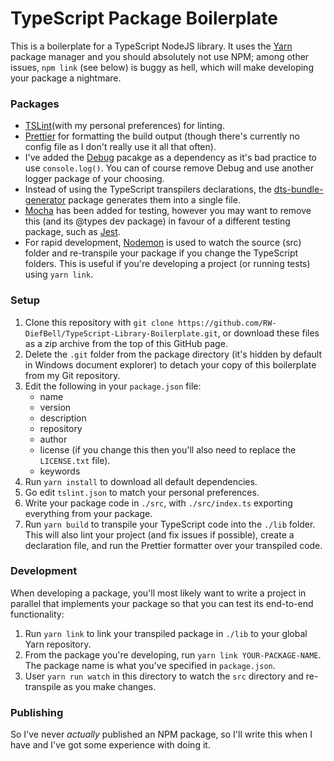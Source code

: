# TypeScript Package Boilerplate

This is a boilerplate for a TypeScript NodeJS library. It uses the [Yarn](https://yarnpkg.com/) package manager and you should absolutely not use NPM; among other issues, `npm link` (see below) is buggy as hell, which will make developing your package a nightmare.


### Packages
- [TSLint](https://www.npmjs.com/package/tslint)(with my personal preferences) for linting.
- [Prettier](https://www.npmjs.com/package/prettier) for formatting the build output (though there's currently no config file as I don't really use it all that often).
- I've added the [Debug](https://www.npmjs.com/package/debug) pacakge as a dependency as it's bad practice to use `console.log()`. You can of course remove Debug and use another logger package of your choosing.
- Instead of using the TypeScript transpilers declarations, the [dts-bundle-generator](https://www.npmjs.com/package/dts-bundle-generator) package generates them into a single file.
- [Mocha](https://www.npmjs.com/package/mocha) has been added for testing, however you may want to remove this (and its @types dev package) in favour of a different testing package, such as [Jest](https://www.npmjs.com/package/jest).
- For rapid development, [Nodemon](https://www.npmjs.com/package/nodemon) is used to watch the source (src) folder and re-transpile your package if you change the TypeScript folders. This is useful if you're developing a project (or running tests) using `yarn link`.


### Setup
1. Clone this repository with `git clone https://github.com/RW-DiefBell/TypeScript-Library-Boilerplate.git`, or download these files as a zip archive from the top of this GitHub page.
2. Delete the `.git` folder from the package directory (it's hidden by default in Windows document explorer) to detach your copy of this boilerplate from my Git repository.
3. Edit the following in your `package.json` file:
	- name
	- version
	- description
	- repository
	- author
	- license (if you change this then you'll also need to replace the `LICENSE.txt` file).
	- keywords
4. Run `yarn install` to download all default dependencies.
5. Go edit `tslint.json` to match your personal preferences.
6. Write your package code in `./src`, with `./src/index.ts` exporting everything from your package.
7. Run `yarn build` to transpile your TypeScript code into the `./lib` folder. This will also lint your project (and fix issues if possible), create a declaration file, and run the Prettier formatter over your transpiled code.


### Development
When developing a package, you'll most likely want to write a project in parallel that implements your package so that you can test its end-to-end functionality:
1. Run `yarn link` to link your transpiled package in `./lib` to your global Yarn repository.
2. From the package you're developing, run `yarn link YOUR-PACKAGE-NAME`. The package name is what you've specified in `package.json`.
3. User `yarn run watch` in this directory to watch the `src` directory and re-transpile as you make changes.


### Publishing
So I've never <i>actually</i> published an NPM package, so I'll write this when I have and I've got some experience with doing it.